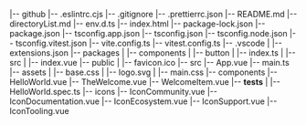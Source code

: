 |-- github
    |-- .eslintrc.cjs
    |-- .gitignore
    |-- .prettierrc.json
    |-- README.md
    |-- directoryList.md
    |-- env.d.ts
    |-- index.html
    |-- package-lock.json
    |-- package.json
    |-- tsconfig.app.json
    |-- tsconfig.json
    |-- tsconfig.node.json
    |-- tsconfig.vitest.json
    |-- vite.config.ts
    |-- vitest.config.ts
    |-- .vscode
    |   |-- extensions.json
    |-- packages
    |   |-- components
    |       |-- button
    |           |-- index.ts
    |           |-- src
    |               |-- index.vue
    |-- public
    |   |-- favicon.ico
    |-- src
        |-- App.vue
        |-- main.ts
        |-- assets
        |   |-- base.css
        |   |-- logo.svg
        |   |-- main.css
        |-- components
            |-- HelloWorld.vue
            |-- TheWelcome.vue
            |-- WelcomeItem.vue
            |-- __tests__
            |   |-- HelloWorld.spec.ts
            |-- icons
                |-- IconCommunity.vue
                |-- IconDocumentation.vue
                |-- IconEcosystem.vue
                |-- IconSupport.vue
                |-- IconTooling.vue
